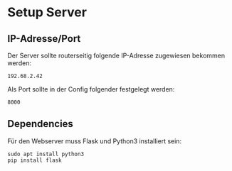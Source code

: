 # Setup Server

## IP-Adresse/Port

Der Server sollte routerseitig folgende IP-Adresse zugewiesen bekommen werden:

    192.68.2.42

Als Port sollte in der Config folgender festgelegt werden:

    8000

## Dependencies

Für den Webserver muss Flask und Python3 installiert sein:

    sudo apt install python3
    pip install flask
